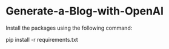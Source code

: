 # Generate-a-Blog-with-OpenAI


Install the packages using the following command:

pip install -r requirements.txt
